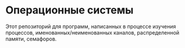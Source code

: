# Операционные системы
 Этот репозиторий для программ, написанных в процессе изучения процессов, именованных/неименованных каналов, распределенной памяти, семафоров.

